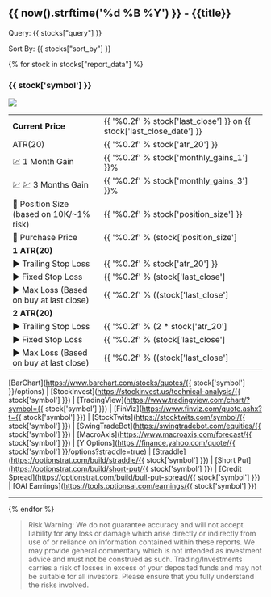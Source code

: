 ## {{ now().strftime('%d %B %Y') }} - {{title}}

Query: {{ stocks["query"] }}

Sort By: {{ stocks["sort_by"] }}

{% for stock in stocks["report_data"] %}

### {{ stock['symbol'] }}

<img src="{{ stock['chart_link'] }}" />

[comment]: <> (data_row["fixed_stop_loss_1_atr_20"] * data_row["position_size"] - total_purchase_price)

|         |                                            |
| ------------- | ----------------------------------------------- |
| **Current Price** | {{ '%0.2f' % stock['last_close'] }} on {{ stock['last_close_date'] }}|
| ATR(20) | {{ '%0.2f' % stock['atr_20'] }} |
| 💹 1 Month Gain | {{ '%0.2f' % stock['monthly_gains_1'] }}% |
| 💹 💹 3 Months Gain | {{ '%0.2f' % stock['monthly_gains_3'] }}% |
| 🔢 Position Size (based on 10K/~1% risk) | {{ '%0.2f' % stock['position_size'] }} |
| 💸 Purchase Price | {{ '%0.2f' % (stock['position_size']|float * stock['last_close']|float) }} |
| **1 ATR(20)** | |
| ▶️ Trailing Stop Loss | {{ '%0.2f' % stock['atr_20'] }} | 
| ▶️ Fixed Stop Loss | {{ '%0.2f' % (stock['last_close']|float - stock['atr_20']|float) }} |
| ▶️ Max Loss (Based on buy at last close) | {{ '%0.2f' % ((stock['last_close']|float - stock['atr_20']|float) * stock['position_size']|float - (stock['position_size']|float * stock['last_close']|float)) }} |
| **2 ATR(20)** | |
| ▶️ Trailing Stop Loss | {{ '%0.2f' % (2 * stock['atr_20']|float) }} | 
| ▶️ Fixed Stop Loss | {{ '%0.2f' % (stock['last_close']|float - (2 * stock['atr_20']|float)) }} |
| ▶️ Max Loss (Based on buy at last close) | {{ '%0.2f' % ((stock['last_close']|float - (2 * stock['atr_20']|float)) * stock['position_size']|float - (stock['position_size']|float * stock['last_close']|float)) }} |

[BarChart](https://www.barchart.com/stocks/quotes/{{ stock['symbol'] }}/options)
| [StockInvest](https://stockinvest.us/technical-analysis/{{ stock['symbol'] }})
| [TradingView](https://www.tradingview.com/chart/?symbol={{ stock['symbol'] }})
| [FinViz](https://www.finviz.com/quote.ashx?t={{ stock['symbol'] }})
| [StockTwits](https://stocktwits.com/symbol/{{ stock['symbol'] }})
| [SwingTradeBot](https://swingtradebot.com/equities/{{ stock['symbol'] }})
| [MacroAxis](https://www.macroaxis.com/forecast/{{ stock['symbol'] }})
| [Y Options](https://finance.yahoo.com/quote/{{ stock['symbol'] }}/options?straddle=true)
| [Straddle](https://optionstrat.com/build/straddle/{{ stock['symbol'] }})
| [Short Put](https://optionstrat.com/build/short-put/{{ stock['symbol'] }})
| [Credit Spread](https://optionstrat.com/build/bull-put-spread/{{ stock['symbol'] }})
| [OAI Earnings](https://tools.optionsai.com/earnings/{{ stock['symbol'] }})


___


{% endfor %}

> Risk Warning: We do not guarantee accuracy and will not accept liability for any loss or damage which arise directly or indirectly from use of or reliance on information contained within these reports. We may provide general commentary which is not intended as investment advice and must not be construed as such. Trading/Investments carries a risk of losses in excess of your deposited funds and may not be suitable for all investors. Please ensure that you fully understand the risks involved.